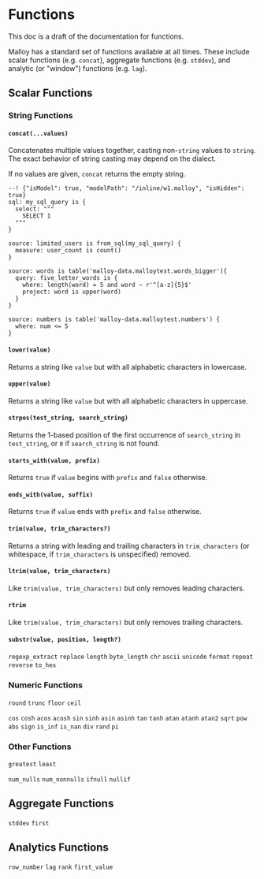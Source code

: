 # Functions

This doc is a draft of the documentation for functions.

Malloy has a standard set of functions available at all times. These include scalar functions (e.g. `concat`), aggregate functions (e.g. `stddev`), and analytic (or "window") functions (e.g. `lag`).

## Scalar Functions

### String Functions

#### `concat(...values)`

Concatenates multiple values together, casting non-`string` values to `string`. The exact behavior of string casting may depend on the dialect.

If no values are given, `concat` returns the empty string.

<!-- `concat('foo', 'bar') = 'foobar'`

`concat(1, null) = null` -->

```malloy
--! {"isModel": true, "modelPath": "/inline/w1.malloy", "isHidden": true}
sql: my_sql_query is {
  select: """
    SELECT 1
  """
}

source: limited_users is from_sql(my_sql_query) {
  measure: user_count is count()
}

source: words is table('malloy-data.malloytest.words_bigger'){
  query: five_letter_words is {
    where: length(word) = 5 and word ~ r'^[a-z]{5}$'
    project: word is upper(word)
  }
}

source: numbers is table('malloy-data.malloytest.numbers') {
  where: num <= 5
}
```

#### `lower(value)`

Returns a string like `value` but with all alphabetic characters in lowercase.

#### `upper(value)`

Returns a string like `value` but with all alphabetic characters in uppercase.

#### `strpos(test_string, search_string)`

Returns the 1-based position of the first occurrence of `search_string` in `test_string`, or `0` if `search_string` is not found.

#### `starts_with(value, prefix)`

Returns `true` if `value` begins with `prefix` and `false` otherwise.

#### `ends_with(value, suffix)`

Returns `true` if `value` ends with `prefix` and `false` otherwise.

#### `trim(value, trim_characters?)`

Returns a string with leading and trailing characters in `trim_characters` (or whitespace, if `trim_characters` is unspecified) removed.

#### `ltrim(value, trim_characters)`

Like `trim(value, trim_characters)` but only removes leading characters.

#### `rtrim`

Like `trim(value, trim_characters)` but only removes trailing characters.

#### `substr(value, position, length?)`

`regexp_extract`
`replace`
`length`
`byte_length`
`chr`
`ascii`
`unicode`
`format`
`repeat`
`reverse`
`to_hex`

### Numeric Functions

`round`
`trunc`
`floor`
`ceil`

`cos`
`cosh`
`acos`
`acosh`
`sin`
`sinh`
`asin`
`asinh`
`tan`
`tanh`
`atan`
`atanh`
`atan2`
`sqrt`
`pow`
`abs`
`sign`
`is_inf`
`is_nan`
`div`
`rand`
`pi`

### Other Functions

`greatest`
`least`

`num_nulls`
`num_nonnulls`
`ifnull`
`nullif`


## Aggregate Functions

`stddev`
`first`

## Analytics Functions

`row_number`
`lag`
`rank`
`first_value`
